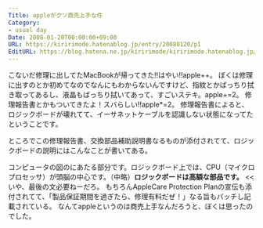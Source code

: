 ```yaml
---
Title: appleがクソ商売上手な件
Category:
- usual day
Date: 2008-01-20T00:00:00+09:00
URL: https://kiririmode.hatenablog.jp/entry/20080120/p1
EditURL: https://blog.hatena.ne.jp/kiririmode/kiririmode.hatenablog.jp/atom/entry/8454420450078215641
---
```



こないだ修理に出してたMacBookが帰ってきた!!はやい!!apple++。
ぼくは修理に出すのとか初めてなのでなんにもわからないんですけど、指紋とかばっちり拭き取ってあるし、液晶もばっちり拭いてあって、すごいステキ。apple+=2。
修理報告書とかもついてきたよ！スバらしい!!apple*=2。
修理報告書によると、ロジックボードが壊れてて、イーサネットケーブルを認識しない状態になってたということです。


ところでこの修理報告書、交換部品補助説明書なるものが添付されてて、ロジックボードの説明にはこんなことが書いてある。
>>
コンピュータの図のにあたる部分です。ロジックボード上では、CPU（マイクロプロセッサ）が頭脳の中心です。（中略）<b>ロジックボードは高額な部品です。</b>
<<
いや、最後の文必要ねーだろ。
もちろんAppleCare Protection Planの宣伝も添付されてて、「製品保証期間を過ぎたら、修理有料だぜ！」なる旨もバッチし記載されている。
なんてappleというのは商売上手なんだろうと、ぼくは思ったのでした。
